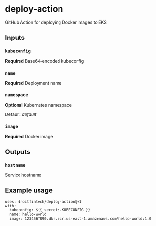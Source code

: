# deploy-action

GitHub Action for deploying Docker images to EKS

## Inputs

### `kubeconfig`

**Required** Base64-encoded kubeconfig

### `name`

**Required** Deployment name

### `namespace`

**Optional** Kubernetes namespace

Default: _default_

### `image`

**Required** Docker image

## Outputs

### `hostname`

Service hostname

## Example usage

```
uses: droitfintech/deploy-action@v1
with:
  kubeconfig: ${{ secrets.KUBECONFIG }}
  name: hello-world
  image: 1234567890.dkr.ecr.us-east-1.amazonaws.com/hello-world:1.0
```
